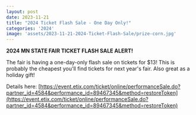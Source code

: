 ```yaml
---
layout: post
date: 2023-11-21
title: "2024 Ticket Flash Sale - One Day Only!"
categories: '2024'
image: 'assets/2023-11-21-2024-Ticket-Flash-Sale/prize-corn.jpg'
---
```


**2024 MN STATE FAIR TICKET FLASH SALE ALERT!**

The fair is having a one-day-only flash sale on tickets for $13! This is probably the cheapest you'll find tickets for next year's fair. Also great as a holiday gift!

Details here: [https://event.etix.com/ticket/online/performanceSale.do?partner_id=4584&performance_id=89467345&method=restoreToken](https://event.etix.com/ticket/online/performanceSale.do?partner_id=4584&performance_id=89467345&method=restoreToken)